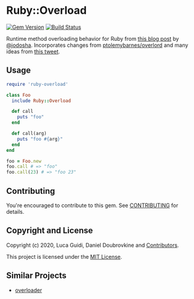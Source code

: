 Ruby::Overload
==========

[![Gem Version](http://img.shields.io/gem/v/ruby-overload.svg)](http://badge.fury.io/rb/ruby-overload)
[![Build Status](https://travis-ci.org/dblock/ruby-overload.svg?branch=master)](https://travis-ci.org/dblock/ruby-overload)

Runtime method overloading behavior for Ruby from [this blog post](https://lucaguidi.com/2020/07/22/ruby-method-overloading/) by [@jodosha](https://www.github.com/jodosha). Incorporates changes from [ptolemybarnes/overlord](https://github.com/ptolemybarnes/overlord) and many ideas from [this tweet](https://twitter.com/jodosha/status/1285850349845254144).

## Usage

```ruby
require 'ruby-overload'

class Foo
  include Ruby::Overload

  def call
    puts "foo"
  end

  def call(arg)
    puts "foo #{arg}"
  end
end

foo = Foo.new
foo.call # => "foo"
foo.call(23) # => "foo 23"
```

## Contributing

You're encouraged to contribute to this gem. See [CONTRIBUTING](CONTRIBUTING.md) for details.

## Copyright and License

Copyright (c) 2020, Luca Guidi, Daniel Doubrovkine and [Contributors](CHANGELOG.md).

This project is licensed under the [MIT License](LICENSE.md).

## Similar Projects

* [overloader](https://github.com/pocke/overloader)
